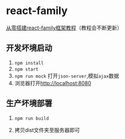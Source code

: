 # react-family

[从零搭建react-family框架教程](https://github.com/heqingha/0-react)（教程会不断更新）


## 开发坏境启动

1. `npm install`
2. `npm start`
4. `npm run mock` 打开`json-server`,模拟`ajax`数据
3. 浏览器打开[http://localhost:8080](http://localhost:8080)

## 生产坏境部署

1. `npm run build`

2. 拷贝dist文件夹至服务器即可
